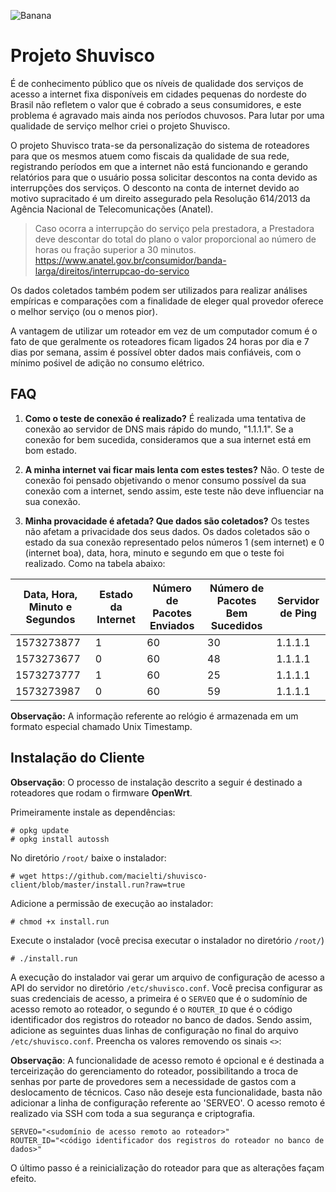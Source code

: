 
![Banana](https://cdn.pixabay.com/photo/2019/04/03/04/47/rainbow-4099502_960_720.jpg)

# Projeto Shuvisco

É de conhecimento público que os níveis de qualidade dos serviços de acesso a internet fixa disponíveis em cidades pequenas do nordeste do Brasil não refletem o valor que é cobrado a seus consumidores, e este problema é agravado mais ainda nos períodos chuvosos. Para lutar por uma qualidade de serviço melhor criei o projeto Shuvisco.

O projeto Shuvisco trata-se da personalização do sistema de roteadores para que os mesmos atuem como fiscais da qualidade de sua rede, registrando períodos em que a internet não está funcionando e gerando relatórios para que o usuário possa solicitar descontos na conta devido as interrupções dos serviços. O desconto na conta de internet devido ao motivo supracitado é um direito assegurado pela Resolução 614/2013 da Agência Nacional de Telecomunicações (Anatel).

> Caso ocorra a interrupção do serviço pela prestadora, a Prestadora deve descontar do total do plano o valor proporcional ao número de horas ou fração superior a 30 minutos.
>  https://www.anatel.gov.br/consumidor/banda-larga/direitos/interrupcao-do-servico

Os dados coletados também podem ser utilizados para realizar análises empíricas e comparações com a finalidade de eleger qual provedor oferece o melhor serviço (ou o menos pior).

A vantagem de utilizar um roteador em vez de um computador comum é o fato de que geralmente os roteadores ficam ligados 24 horas por dia e 7 dias por semana, assim é possível obter dados mais confiáveis, com o mínimo pośivel de adição no consumo elétrico.

## FAQ

1. **Como o teste de conexão é realizado?** É realizada uma tentativa de conexão ao servidor de DNS mais rápido do mundo, "1.1.1.1". Se a conexão for bem sucedida, consideramos que a sua internet está em bom estado.

2. **A minha internet vai ficar mais lenta com estes testes?** Não. O teste de conexão foi pensado objetivando o menor consumo possível da sua conexão com a internet, sendo assim, este teste não deve influenciar na sua conexão.

3. **Minha provacidade é afetada? Que dados são coletados?** Os testes não afetam a privacidade dos seus dados. Os dados coletados são o estado da sua conexão representado pelos números 1 (sem internet) e 0 (internet boa), data, hora, minuto e segundo em que o teste foi realizado. Como na tabela abaixo:

| Data, Hora, Minuto e Segundos | Estado da Internet | Número de Pacotes Enviados | Número de Pacotes Bem Sucedidos | Servidor de Ping |
|-------------------------------|--------------------|----------------------------|---------------------------------|------------------|
| 1573273877                    | 1                  | 60                         | 30                              | 1.1.1.1          |
| 1573273677                    | 0                  | 60                         | 48                              | 1.1.1.1          |
| 1573273777                    | 1                  | 60                         | 25                              | 1.1.1.1          |
| 1573273987                    | 0                  | 60                         | 59                              | 1.1.1.1          |

**Observação:**  A informação referente ao relógio é armazenada em um formato especial chamado Unix Timestamp.

## Instalação do Cliente

**Observação**: O processo de instalação descrito a seguir é destinado a roteadores que rodam o firmware **OpenWrt**.

Primeiramente instale as dependências:

    # opkg update
    # opkg install autossh

No diretório `/root/` baixe o instalador:

    # wget https://github.com/macielti/shuvisco-client/blob/master/install.run?raw=true

Adicione a permissão de execução ao instalador:

    # chmod +x install.run

Execute o instalador (você precisa executar o instalador no diretório `/root/`)

    # ./install.run

A execução do instalador vai gerar um arquivo de configuração de acesso a API do servidor no diretório `/etc/shuvisco.conf`. Você precisa configurar as suas credenciais de acesso, a primeira é o `SERVEO` que é o sudomínio de acesso remoto ao roteador, o segundo é o `ROUTER_ID` que é o código identificador dos registros do roteador no banco de dados. Sendo assim, adicione as seguintes duas linhas de configuração no final do arquivo `/etc/shuvisco.conf`. Preencha os valores removendo os sinais `<>`:

**Observação**: A funcionalidade de acesso remoto é opcional e é destinada a terceirização do gerenciamento do roteador, possibilitando a troca de senhas por parte de provedores sem a necessidade de gastos com a deslocamento de técnicos. Caso não deseje esta funcionalidade, basta não adicionar a linha de configuração referente ao 'SERVEO'. O acesso remoto é realizado via SSH com toda a sua segurança e criptografia.

    SERVEO="<sudomínio de acesso remoto ao roteador>"
    ROUTER_ID="<código identificador dos registros do roteador no banco de dados>"

O último passo é a reinicialização do roteador para que as alterações façam efeito.

